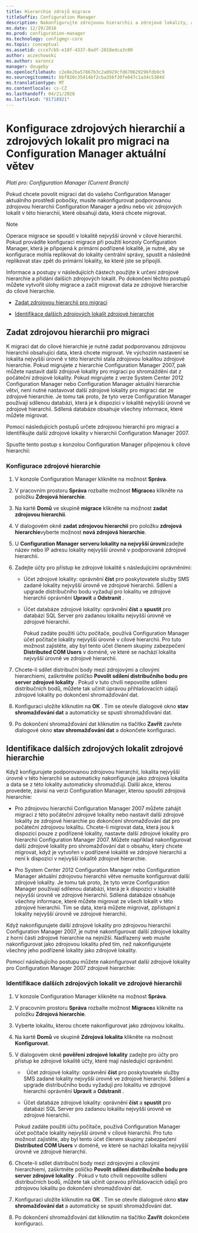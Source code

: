 ```yaml
---
title: Hierarchie zdrojů migrace
titleSuffix: Configuration Manager
description: Nakonfigurujte zdrojovou hierarchii a zdrojové lokality, abyste mohli migrovat data do svého Configuration Managerho prostředí aktuální pobočky.
ms.date: 12/29/2016
ms.prod: configuration-manager
ms.technology: configmgr-core
ms.topic: conceptual
ms.assetid: ccce7cb5-e18f-4337-8adf-2018edca3c00
author: aczechowski
ms.author: aaroncz
manager: dougeby
ms.openlocfilehash: c2e8e2ba57867b3c2a0929cfd670629296fdb9c9
ms.sourcegitcommit: bbf820c35414bf2cba356f30fe047c1a34c5384d
ms.translationtype: MT
ms.contentlocale: cs-CZ
ms.lasthandoff: 04/21/2020
ms.locfileid: "81718921"
---
```

# <a name="configure-source-hierarchies-and-source-sites-for-migration-to-configuration-manager-current-branch"></a>Konfigurace zdrojových hierarchií a zdrojových lokalit pro migraci na Configuration Manager aktuální větev

*Platí pro: Configuration Manager (Current Branch)*

Pokud chcete povolit migraci dat do vašeho Configuration Manager aktuálního prostředí pobočky, musíte nakonfigurovat podporovanou zdrojovou hierarchii Configuration Manager a jednu nebo víc zdrojových lokalit v této hierarchii, které obsahují data, která chcete migrovat.  

> [!NOTE]  
>  Operace migrace se spouští v lokalitě nejvyšší úrovně v cílové hierarchii. Pokud provádíte konfiguraci migrace při použití konzoly Configuration Manager, která je připojená k primární podřízené lokalitě, je nutné, aby se konfigurace mohla replikovat do lokality centrální správy, spustit a následně replikovat stav zpět do primární lokality, ke které jste se připojili.  

 Informace a postupy v následujících částech použijte k určení zdrojové hierarchie a přidání dalších zdrojových lokalit. Po dokončení těchto postupů můžete vytvořit úlohy migrace a začít migrovat data ze zdrojové hierarchie do cílové hierarchie.  

-   [Zadat zdrojovou hierarchii pro migraci](#BKBM_ConfigSrcHierarchy)  

-   [Identifikace dalších zdrojových lokalit zdrojové hierarchie](#BKBM_ConfigSrcSites)  

##  <a name="specify-a-source-hierarchy-for-migration"></a><a name="BKBM_ConfigSrcHierarchy"></a>Zadat zdrojovou hierarchii pro migraci  
 K migraci dat do cílové hierarchie je nutné zadat podporovanou zdrojovou hierarchii obsahující data, která chcete migrovat. Ve výchozím nastavení se lokalita nejvyšší úrovně v této hierarchii stala zdrojovou lokalitou zdrojové hierarchie. Pokud migrujete z hierarchie Configuration Manager 2007, pak můžete nastavit další zdrojové lokality pro migraci po shromáždění dat z počáteční zdrojové lokality. Pokud migrujete z verze System Center 2012 Configuration Manager nebo Configuration Manager aktuální hierarchie větví, není nutné nastavovat další zdrojové lokality pro migraci dat ze zdrojové hierarchie. Je tomu tak proto, že tyto verze Configuration Manager používají sdílenou databázi, která je k dispozici v lokalitě nejvyšší úrovně ve zdrojové hierarchii. Sdílená databáze obsahuje všechny informace, které můžete migrovat.  

 Pomocí následujících postupů určete zdrojovou hierarchii pro migraci a Identifikujte další zdrojové lokality v hierarchii Configuration Manager 2007.  

 Spusťte tento postup s konzolou Configuration Manager připojenou k cílové hierarchii:  

### <a name="to-configure-a-source-hierarchy"></a>Konfigurace zdrojové hierarchie   

1. V konzole Configuration Manager klikněte na možnost **Správa**.  

2. V pracovním prostoru **Správa** rozbalte možnost **Migrace**a klikněte na položku **Zdrojová hierarchie**.  

3. Na kartě **Domů** ve skupině **migrace** klikněte na možnost **zadat zdrojovou hierarchii**.  

4. V dialogovém okně **zadat zdrojovou hierarchii** pro položku **zdrojová hierarchie**vyberte možnost **nová zdrojová hierarchie**.  

5. U **Configuration Manager serveru lokality na nejvyšší úrovni**zadejte název nebo IP adresu lokality nejvyšší úrovně v podporované zdrojové hierarchii.  

6. Zadejte účty pro přístup ke zdrojové lokalitě s následujícími oprávněními:  

   - Účet zdrojové lokality: oprávnění **číst** pro poskytovatele služby SMS zadané lokality nejvyšší úrovně ve zdrojové hierarchii. Sdílení a upgrade distribučního bodu vyžadují pro lokalitu ve zdrojové hierarchii oprávnění **Upravit** a **Odstranit** .

   - Účet databáze zdrojové lokality: oprávnění **číst** a **spustit** pro databázi SQL Server pro zadanou lokalitu nejvyšší úrovně ve zdrojové hierarchii.  

     Pokud zadáte použití účtu počítače, používá Configuration Manager účet počítače lokality nejvyšší úrovně v cílové hierarchii. Pro tuto možnost zajistěte, aby byl tento účet členem skupiny zabezpečení **Distributed COM Users** v doméně, ve které se nachází lokalita nejvyšší úrovně ve zdrojové hierarchii.  

7. Chcete-li sdílet distribuční body mezi zdrojovými a cílovými hierarchiemi, zaškrtněte políčko **Povolit sdílení distribučního bodu pro server zdrojové lokality** . Pokud v tuto chvíli nepovolíte sdílení distribučních bodů, můžete tak učinit úpravou přihlašovacích údajů zdrojové lokality po dokončení shromažďování dat.  

8. Konfiguraci uložíte kliknutím na **OK** . Tím se otevře dialogové okno **stav shromažďování dat** a automaticky se spustí shromažďování dat.  

9. Po dokončení shromažďování dat kliknutím na tlačítko **Zavřít** zavřete dialogové okno **stav shromažďování dat** a dokončete konfiguraci.  

##  <a name="identify-additional-source-sites-of-the-source-hierarchy"></a><a name="BKBM_ConfigSrcSites"></a>Identifikace dalších zdrojových lokalit zdrojové hierarchie  
 Když konfigurujete podporovanou zdrojovou hierarchii, lokalita nejvyšší úrovně v této hierarchii se automaticky nakonfiguruje jako zdrojová lokalita a data se z této lokality automaticky shromažďují. Další akce, kterou provedete, závisí na verzi Configuration Manager, kterou spouští zdrojová hierarchie:  

-   Pro zdrojovou hierarchii Configuration Manager 2007 můžete zahájit migraci z této počáteční zdrojové lokality nebo nastavit další zdrojové lokality ze zdrojové hierarchie po dokončení shromažďování dat pro počáteční zdrojovou lokalitu. Chcete-li migrovat data, která jsou k dispozici pouze z podřízené lokality, nastavte další zdrojové lokality pro hierarchii Configuration Manager 2007. Můžete například nakonfigurovat další zdrojové lokality pro shromažďování dat o obsahu, který chcete migrovat, když je vytvořen v podřízené lokalitě ve zdrojové hierarchii a není k dispozici v nejvyšší lokalitě zdrojové hierarchie.  

-   Pro System Center 2012 Configuration Manager nebo Configuration Manager aktuální zdrojovou hierarchii větve nemusíte konfigurovat další zdrojové lokality. Je tomu tak proto, že tyto verze Configuration Manager používají sdílenou databázi, která je k dispozici v lokalitě nejvyšší úrovně ve zdrojové hierarchii. Sdílená databáze obsahuje všechny informace, které můžete migrovat ze všech lokalit v této zdrojové hierarchii. Tím se data, která můžete migrovat, zpřístupní z lokality nejvyšší úrovně ve zdrojové hierarchii.  

Když nakonfigurujete další zdrojové lokality pro zdrojovou hierarchii Configuration Manager 2007, je nutné nakonfigurovat další zdrojové lokality z horní části zdrojové hierarchie na nejnižší. Nadřazený web musíte nakonfigurovat jako zdrojovou lokalitu před tím, než nakonfigurujete všechny jeho podřízené lokality jako zdrojové lokality.  

Pomocí následujícího postupu můžete nakonfigurovat další zdrojové lokality pro Configuration Manager 2007 zdrojové hierarchie:  

### <a name="to-identify-additional-source-sites-in-the-source-hierarchy"></a>Identifikace dalších zdrojových lokalit ve zdrojové hierarchii 

1.  V konzole Configuration Manager klikněte na možnost **Správa**.  

2.  V pracovním prostoru **Správa** rozbalte možnost **Migrace**a klikněte na položku **Zdrojová hierarchie**.  

3.  Vyberte lokalitu, kterou chcete nakonfigurovat jako zdrojovou lokalitu.  

4.  Na kartě **Domů** ve skupině **Zdrojová lokalita** klikněte na možnost **Konfigurovat**.  

5.  V dialogovém okně **pověření zdrojové lokality** zadejte pro účty pro přístup ke zdrojové lokalitě účty, které mají následující oprávnění:  

    -   Účet zdrojové lokality: oprávnění **číst** pro poskytovatele služby SMS zadané lokality nejvyšší úrovně ve zdrojové hierarchii. Sdílení a upgrade distribučního bodu vyžadují pro lokalitu ve zdrojové hierarchii oprávnění **Upravit** a **Odstranit** .  

    -   Účet databáze zdrojové lokality: oprávnění **číst** a **spustit** pro databázi SQL Server pro zadanou lokalitu nejvyšší úrovně ve zdrojové hierarchii.  

    Pokud zadáte použití účtu počítače, používá Configuration Manager účet počítače lokality nejvyšší úrovně v cílové hierarchii. Pro tuto možnost zajistěte, aby byl tento účet členem skupiny zabezpečení **Distributed COM Users** v doméně, ve které se nachází lokalita nejvyšší úrovně ve zdrojové hierarchii.  

6.  Chcete-li sdílet distribuční body mezi zdrojovými a cílovými hierarchiemi, zaškrtněte políčko **Povolit sdílení distribučního bodu pro server zdrojové lokality** . Pokud v tuto chvíli nepovolíte sdílení distribučních bodů, můžete tak učinit úpravou přihlašovacích údajů pro zdrojovou lokalitu po dokončení shromažďování dat.  

7. Konfiguraci uložíte kliknutím na **OK** . Tím se otevře dialogové okno **stav shromažďování dat** a automaticky se spustí shromažďování dat.  

8.  Po dokončení shromažďování dat kliknutím na tlačítko **Zavřít** dokončete konfiguraci.  
